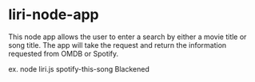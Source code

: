 # liri-node-app

This node app allows the user to enter a search by either a movie title or song title. The app will take the request and return the information requested from OMDB or Spotify. 

ex. node liri.js spotify-this-song Blackened 